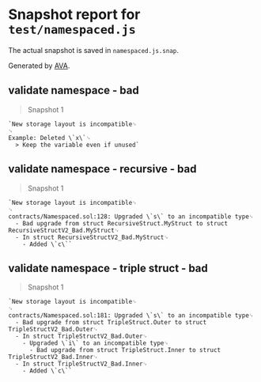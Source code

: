 # Snapshot report for `test/namespaced.js`

The actual snapshot is saved in `namespaced.js.snap`.

Generated by [AVA](https://avajs.dev).

## validate namespace - bad

> Snapshot 1

    `New storage layout is incompatible␊
    ␊
    Example: Deleted \`x\`␊
      > Keep the variable even if unused`

## validate namespace - recursive - bad

> Snapshot 1

    `New storage layout is incompatible␊
    ␊
    contracts/Namespaced.sol:128: Upgraded \`s\` to an incompatible type␊
      - Bad upgrade from struct RecursiveStruct.MyStruct to struct RecursiveStructV2_Bad.MyStruct␊
      - In struct RecursiveStructV2_Bad.MyStruct␊
        - Added \`c\``

## validate namespace - triple struct - bad

> Snapshot 1

    `New storage layout is incompatible␊
    ␊
    contracts/Namespaced.sol:181: Upgraded \`s\` to an incompatible type␊
      - Bad upgrade from struct TripleStruct.Outer to struct TripleStructV2_Bad.Outer␊
      - In struct TripleStructV2_Bad.Outer␊
        - Upgraded \`i\` to an incompatible type␊
          - Bad upgrade from struct TripleStruct.Inner to struct TripleStructV2_Bad.Inner␊
      - In struct TripleStructV2_Bad.Inner␊
        - Added \`c\``
